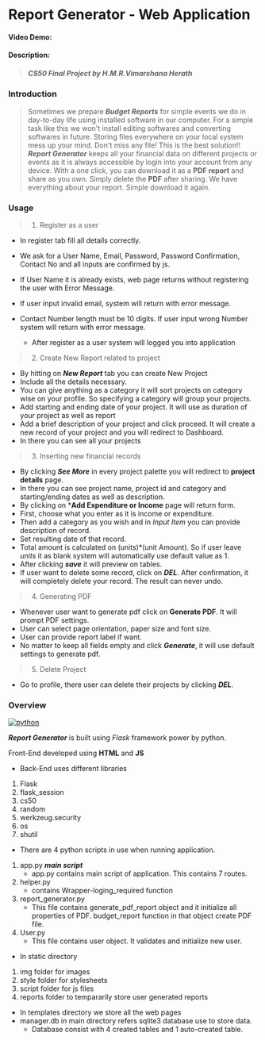 # Report Generator - Web Application
#### Video Demo: 
#### Description: 
> ##### CS50 Final Project by H.M.R.Vimarshana Herath

### Introduction
> Sometimes we prepare ***Budget Reports*** for simple events we do in day-to-day life using installed software in our computer. For a simple task like this we won't install editing softwares and converting softwares in future. Storing files everywhere on your local system mess up your mind. Don't miss any file! This is the best solution!! ***Report Generator*** keeps all your financial data on different projects or events as it is always accessible by login into your account from any device. With a one click, you can download it as a **PDF report** and share as you own. Simply delete the **PDF** after sharing. We have everything about your report. Simple download it again.

### Usage

>1. Register as a user
- In register tab fill all details correctly.
- We ask for a User Name, Email, Password, Password Confirmation, Contact No and all inputs are confirmed by js.
- If User Name it is already exists, web page returns without registering the user with Error Message.
- If user input invalid email, system will return with error message.
- Contact Number length must be 10 digits. If user input wrong Number system will return with error message. 
    
    +    After register as a user system will logged you into application

>2. Create New Report related to project
- By hitting on ***New Report*** tab you can create New Project
- Include all the details necessary.
- You can give anything as a category it will sort projects on category wise on your profile. So specifying a category will group your projects. 
- Add starting and ending date of your project. It will use as duration of your project as well as report
- Add a brief description of your project and click proceed. It will create a new record of your project and you will redirect to Dashboard.
- In there you can see all your projects

>3. Inserting new financial records
- By clicking ***See More*** in every project palette you will redirect to **project details** page.
- In there you can see project name, project id and category and starting/ending dates as well as description.
- By clicking on ***Add Expenditure or Income** page will return form.
- First, choose what you enter as it is income or expenditure.
- Then add a category as you wish and in *Input Item* you can provide description of record.
- Set resulting date of that record.
- Total amount is calculated on (units)\*(unit Amount). So if user leave *units* it as blank system will automatically use default value as 1.
- After clicking ***save*** it will preview on tables.
- If user want to delete some record, click on ***DEL***. After confirmation, it will completely delete your record. The result can never undo.

>4. Generating PDF
- Whenever user want to generate pdf click on **Generate PDF**. It will prompt PDF settings.
- User can select page orientation, paper size and font size. 
- User can provide report label if want.
- No matter to keep all fields empty and click ***Generate***, it will use default settings to generate pdf.

>5. Delete Project
- Go to profile, there user can delete their projects by clicking ***DEL***.

### Overview
[![python](https://www.python.org/static/community_logos/python-powered-w-140x56.png)](https://docs.python.org/3/)

***Report Generator*** is built using *Flask* framework power by python.

Front-End developed using **HTML** and **JS**

+ Back-End uses different libraries
1. Flask
2. flask_session
3. cs50
4. random
5. werkzeug.security
6. os
7. shutil

+ There are 4 python scripts in use when running application.
1. app.py ***main script***
    + app.py contains main script of application. This contains 7 routes.
2. helper.py
    + contains Wrapper-loging_required function
3. report_generator.py
    - This file contains generate_pdf_report object and it initialize all properties of PDF. budget_report function in that object create PDF file.
4. User.py
    - This file contains user object. It validates and initialize new user.

+ In static directory
1. img folder for images
2. style folder for stylesheets
3. script folder for js files
4. reports folder to tempararily store user generated reports

+ In templates directory we store all the web pages
+ manager.db in main directory refers sqlite3 database use to store data.
    - Database consist with 4 created tables and 1 auto-created table.


